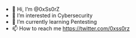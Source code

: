 - 👋 Hi, I’m @0xSs0rZ
- 👀 I’m interested in Cybersecurity
- 🌱 I’m currently learning Pentesting
- 📫 How to reach me https://twitter.com/0xss0rz

<!---
0xSs0rZ/0xSs0rZ is a ✨ special ✨ repository because its `README.md` (this file) appears on your GitHub profile.
You can click the Preview link to take a look at your changes.
--->

